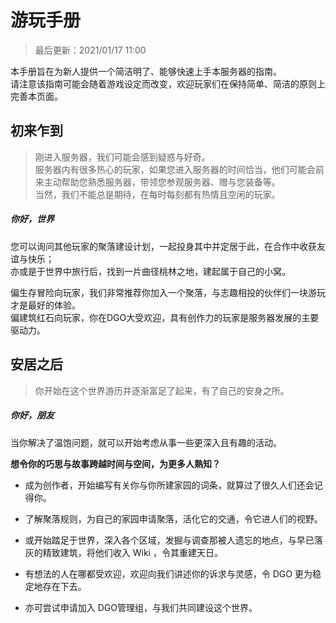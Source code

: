 <!-- guide/play.md -->

# 游玩手册

> 最后更新：2021/01/17 11:00

本手册旨在为新人提供一个简洁明了、能够快速上手本服务器的指南。<br/>
请注意该指南可能会随着游戏设定而改变，欢迎玩家们在保持简单、简洁的原则上完善本页面。


## 初来乍到

> 刚进入服务器，我们可能会感到疑惑与好奇。<br/>
服务器内有很多热心的玩家，如果您进入服务器的时间恰当，他们可能会前来主动帮助您熟悉服务器，带领您参观服务器、赠与您装备等。<br/>
当然，我们不能总是期待，在每时每刻都有热情且空闲的玩家。

##### 你好，世界

您可以询问其他玩家的聚落建设计划，一起投身其中并定居于此，在合作中收获友谊与快乐；<br/>
亦或是于世界中旅行后，找到一片曲径桃林之地，建起属于自己的小窝。

偏生存冒险向玩家，我们非常推荐你加入一个聚落，与志趣相投的伙伴们一块游玩才是最好的体验。<br/>
偏建筑红石向玩家，你在DGO大受欢迎，具有创作力的玩家是服务器发展的主要驱动力。 

## 安居之后

> 你开始在这个世界游历并逐渐富足了起来，有了自己的安身之所。

##### 你好，朋友

当你解决了温饱问题，就可以开始考虑从事一些更深入且有趣的活动。

 **想令你的巧思与故事跨越时间与空间，为更多人熟知？**

- 成为创作者，开始编写有关你与你所建家园的词条，就算过了很久人们还会记得你。

- 了解聚落规则，为自己的家园申请聚落，活化它的交通，令它进人们的视野。

- 或开始踏足于世界，深入各个区域，发掘与调查那被人遗忘的地点，与早已落灰的精致建筑，将他们收入 Wiki ，令其重建天日。

- 有想法的人在哪都受欢迎，欢迎向我们讲述你的诉求与灵感，令 DGO 更为稳定地存在下去。

- 亦可尝试申请加入 DGO管理组，与我们共同建设这个世界。
